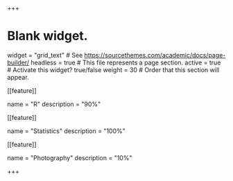 +++
# Blank widget.
widget = "grid_text"  # See https://sourcethemes.com/academic/docs/page-builder/
headless = true  # This file represents a page section.
active = true # Activate this widget? true/false
weight = 30  # Order that this section will appear.


[[feature]]

  name = "R"
  description = "90%"
  
[[feature]]

  name = "Statistics"
  description = "100%"  
  
[[feature]]

  name = "Photography"
  description = "10%"


+++

